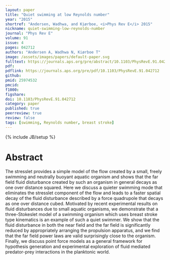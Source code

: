```yaml
---
layout: paper
title: "Quiet swimming at low Reynolds number"
year: "2015"
shortref: "Andersen, Wadhwa, and Kiørboe, <i>Phys Rev E</i> 2015"
nickname: quiet-swimming-low-reynolds-number
journal: "Phys Rev E"
volume: 91
issue: 4
pages: 042712
authors: "Andersen A, Wadhwa N, Kiørboe T"
image: /assets/images/papers/default-paper.svg
fulltext: https://journals.aps.org/pre/abstract/10.1103/PhysRevE.91.042712
pdf: 
pdflink: https://journals.aps.org/pre/pdf/10.1103/PhysRevE.91.042712
github: 
pmid: 25974532
pmcid: 
f1000: 
figshare: 
doi: 10.1103/PhysRevE.91.042712
category: paper
published: true
peerreview: true
review: false
tags: [swimming, Reynolds number, breast stroke]
---
```

{% include JB/setup %}

# Abstract 

The stresslet provides a simple model of the flow created by a small, freely swimming and neutrally buoyant aquatic organism and shows that the far field fluid disturbance created by such an organism in general decays as one over distance squared. Here we discuss a quieter swimming mode that eliminates the stresslet component of the flow and leads to a faster spatial decay of the fluid disturbance described by a force quadrupole that decays as one over distance cubed. Motivated by recent experimental results on fluid disturbances due to small aquatic organisms, we demonstrate that a three-Stokeslet model of a swimming organism which uses breast stroke type kinematics is an example of such a quiet swimmer. We show that the fluid disturbance in both the near field and the far field is significantly reduced by appropriately arranging the propulsion apparatus, and we find that the far field power laws are valid surprisingly close to the organism. Finally, we discuss point force models as a general framework for hypothesis generation and experimental exploration of fluid mediated predator-prey interactions in the planktonic world.